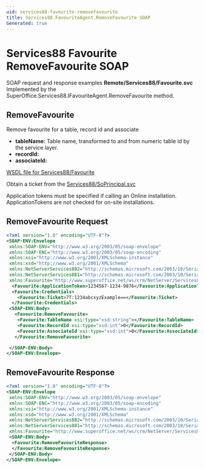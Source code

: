 ```yaml
---
uid: services88-favourite-removefavourite
title: Services88.FavouriteAgent.RemoveFavourite SOAP
Generated: true
---
```


# Services88 Favourite RemoveFavourite SOAP

SOAP request and response examples **Remote/Services88/Favourite.svc**
Implemented by the <see cref="M:SuperOffice.Services88.IFavouriteAgent.RemoveFavourite">SuperOffice.Services88.IFavouriteAgent.RemoveFavourite</see> method.

## RemoveFavourite

Remove favourite for a table, record id and associate

* **tableName:** Table name, transformed to and from numeric table id by the service layer.
* **recordId:** 
* **associateId:** 



[WSDL file for Services88/Favourite](../Services88-Favourite.md)

Obtain a ticket from the [Services88/SoPrincipal.svc](../SoPrincipal/SoPrincipal.md)

Application tokens must be specified if calling an Online installation. ApplicationTokens are not checked for on-site installations.

## RemoveFavourite Request

```xml
<?xml version="1.0" encoding="UTF-8"?>
<SOAP-ENV:Envelope
 xmlns:SOAP-ENV="http://www.w3.org/2003/05/soap-envelope"
 xmlns:SOAP-ENC="http://www.w3.org/2003/05/soap-encoding"
 xmlns:xsi="http://www.w3.org/2001/XMLSchema-instance"
 xmlns:xsd="http://www.w3.org/2001/XMLSchema"
 xmlns:NetServerServices882="http://schemas.microsoft.com/2003/10/Serialization/Arrays"
 xmlns:NetServerServices881="http://schemas.microsoft.com/2003/10/Serialization/"
 xmlns:Favourite="http://www.superoffice.net/ws/crm/NetServer/Services88">
  <Favourite:ApplicationToken>1234567-1234-9876</Favourite:ApplicationToken>
  <Favourite:Credentials>
    <Favourite:Ticket>7T:1234abcxyzExample==</Favourite:Ticket>
  </Favourite:Credentials>
 <SOAP-ENV:Body>
   <Favourite:RemoveFavourite>
    <Favourite:TableName xsi:type="xsd:string"></Favourite:TableName>
    <Favourite:RecordId xsi:type="xsd:int">0</Favourite:RecordId>
    <Favourite:AssociateId xsi:type="xsd:int">0</Favourite:AssociateId>
   </Favourite:RemoveFavourite>

 </SOAP-ENV:Body>
</SOAP-ENV:Envelope>

```


## RemoveFavourite Response

```xml
<?xml version="1.0" encoding="UTF-8"?>
<SOAP-ENV:Envelope
 xmlns:SOAP-ENV="http://www.w3.org/2003/05/soap-envelope"
 xmlns:SOAP-ENC="http://www.w3.org/2003/05/soap-encoding"
 xmlns:xsi="http://www.w3.org/2001/XMLSchema-instance"
 xmlns:xsd="http://www.w3.org/2001/XMLSchema"
 xmlns:NetServerServices882="http://schemas.microsoft.com/2003/10/Serialization/Arrays"
 xmlns:NetServerServices881="http://schemas.microsoft.com/2003/10/Serialization/"
 xmlns:Favourite="http://www.superoffice.net/ws/crm/NetServer/Services88">
 <SOAP-ENV:Body>
  <Favourite:RemoveFavouriteResponse>
  </Favourite:RemoveFavouriteResponse>
 </SOAP-ENV:Body>
</SOAP-ENV:Envelope>

```

